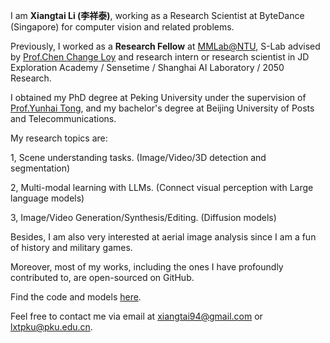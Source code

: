 I am **Xiangtai Li (李祥泰)**, working as a Research Scientist at ByteDance (Singapore) for computer vision and related problems.

Previously, I worked as a **Research Fellow** at [MMLab@NTU](https://www.mmlab-ntu.com/), S-Lab advised by [Prof.Chen Change Loy](https://www.mmlab-ntu.com/person/ccloy/) and research intern or research scientist in JD Exploration Academy / Sensetime / Shanghai AI Laboratory / 2050 Research.

I obtained my PhD degree at Peking University under the supervision of [Prof.Yunhai Tong](https://scholar.google.com/citations?user=T4gqdPkAAAAJ&hl=zh-CN), and my bachelor's degree at Beijing University of Posts and Telecommunications.

My research topics are:

1, Scene understanding tasks. (Image/Video/3D detection and segmentation)

2, Multi-modal learning with LLMs. (Connect visual perception with Large language models)

3, Image/Video Generation/Synthesis/Editing. (Diffusion models)


Besides, I am also very interested at aerial image analysis since I am a fun of history and military games. 

[//]: # (During my PhD, I conducted research on image/video semantic/instance/panoptic segmentation, as well as several related scene understanding problems.)

Moreover, most of my works, including the ones I have profoundly contributed to, are open-sourced on GitHub.

Find the code and models [here](https://github.com/lxtGH).


Feel free to contact me via email at xiangtai94@gmail.com or lxtpku@pku.edu.cn. 
